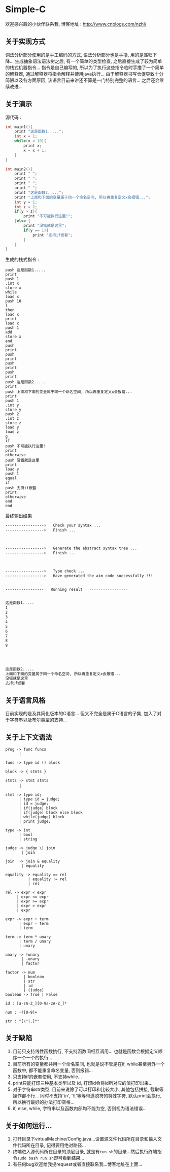 #             Simple-C

欢迎感兴趣的小伙伴联系我, 博客地址 : http://www.cnblogs.com/nzhl/

## 关于实现方式

词法分析部分使用的是手工编码的方式, 语法分析部分也是手撸, 用的是递归下降… 生成抽象语法语法树之后, 有一个简单的类型检查, 之后直接生成了较为简单的栈式机器指令... 指令是自己编写的, 所以为了执行这些指令临时手撸了一个简单的解释器, 通过解释器将指令解释并使用java执行... 由于解释器书写仓促导致十分简陋以及各方面原因, 该语言目前来讲还不算是一门特别完整的语言… 之后还会继续改进...

## 关于演示

源代码 :

```c
int main1(){
    print "这是函数1.....";
    int x = 1;
    while(x < 10){
        print x;
        x = x + 1;
    }
}

int main2(){
    print " ";
    print " ";
    print " ";
    print " ";
    print "这是函数2.....";
    print "上面和下面的变量属于同一个命名空间, 所以再重复定义x会报错...";
    int y = 1;
    int z = 2;
    if(y > z){
        print "不可能执行这里!";
    }else {
        print "没错就是这里";
        if(y == 1){
            print "支持if嵌套";
        }
    }
}
```

生成的栈式指令 :

```
push 这是函数1.....
print
push 1
.int x
store x
while
load x
push 10
l
then
load x
print
load x
push 1
add
store x
end
push  
print
push  
print
push  
print
push  
print
push 这是函数2.....
print
push 上面和下面的变量属于同一个命名空间, 所以再重复定义x会报错...
print
push 1
.int y
store y
push 2
.int z
store z
load y
load z
g
if
push 不可能执行这里!
print
otherwise
push 没错就是这里
print
load y
push 1
equal
if
push 支持if嵌套
print
otherwise
end
end

```

最终输出结果

```bash
----------------->   Check your syntax ...
----------------->   Finish ...



----------------->   Generate the abstract syntax tree ...
----------------->   Finish ...



----------------->   Type check ...
----------------->   Have generated the aim code successfully !!!


-----------------   Running result   ----------------- 


这是函数1.....
1
2
3
4
5
6
7
8
9
 
 
 
 
这是函数2.....
上面和下面的变量属于同一个命名空间, 所以再重复定义x会报错...
没错就是这里
支持if嵌套
```

## 关于语言风格

目前实现的是及其简化版本的C语言… 但又不完全是属于C语言的子集, 加入了对于字符串以及布尔类型的支持...

## 关于上下文语法

```
prog -> func funcs
      | 

func -> type id () block

block -> { stmts }

stmts -> stmt stmts
 　 　 | 

stmt -> type id;
      | type id = judge;
      | id = judge;
      | if(judge) block
      | if(judge) block else block
      | while(judge) block
      | print judge;

type -> int
      | bool
      | string

judge -> judge \| join
       | join

join  -> join & equality
       | equality

equality -> equality == rel
          | equality != rel
          | rel

rel -> expr < expr 
     | expr <= expr
     | expr >= expr
     | expr > expr
     | expr

expr -> expr + term
      | expr - term
      | term

term -> term * unary
      | term / unary
      | unary

unary -> !unary
       | -unary
       | factor

factor -> num
        | boolean
        | str
        | id
        | (judge)
boolean -> True | False

id : [a-zA-Z_][0-9a-zA-Z_]*

num : -?[0-9]+

str : "[\"|.]*"

```

## 关于缺陷

1. 目前只支持线性函数执行, 不支持函数间相互调用... 也就是函数会根据定义顺序一个一个的执行...
2. 目前所有的变量都共用一个命名空间, 也就是说不管是在if, while甚至另外一个函数中, 都不能重复命名变量, 否则报错...
3. 只支持if的嵌套使用, 不支持while...
4. print只能打印三种基本类型以及 id, 打印id会将id所对应的值打印出来...
5. 对于字符串str类型, 目前来说除了可以打印和比较大小, 其他包括拼接, 截取等操作都不行... 同时不支持'\n', '\t'等等带逃脱符的特殊字符, 默认print会换行, 所以换行最好的办法打印空格...
6. if, else, while, 字符串以及函数内部均不能为空, 否则视为语法错误...

## 关于如何运行...

1. 打开目录下virtualMachine/Config.java...设置源文件代码所在目录和输入文件代码所在目录, 记得要用绝对路径...
2. 终端进入源代码所在目录的顶层目录, 就是有`run.sh`的目录...然后执行终端指令`sudo bash run.sh`即可看到结果...
3. 有任何bug欢迎给我提request或者直接联系我…博客地址在上面...

